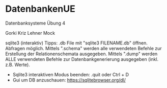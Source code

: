 # DatenbankenUE
Datenbanksysteme Übung 4

Gorki
Kriz
Lehner
Mock

sqlite3 (interaktiv) Tipps:
.db File mit "sqlite3 FILENAME.db" öffnen.
Abfragen möglich.
Mittels ".schema" werden alle verwendeten Befehle zur Erstellung der Relationenschemata ausgegeben.
Mittels ".dump" werden ALLE verwendeten Befehle zur Datenbankgenerierung ausgegeben (inkl. z.B. Werte).
- Sqlite3 interaktiven Modus beenden: .quit oder Ctrl + D
- Gui um DB anzuschauen: https://sqlitebrowser.org/dl/
